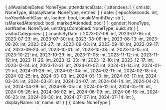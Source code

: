 {
  allAvailableDates: NoneType,
  attendanceData: {
    attendees: [
      {
        cmisId: NoneType,
        displayName: NoneType,
        entries: [
          {
            date: {
              epochSeconds: int,
              isoYearMonthDay: str,
              loaded: bool,
              localeMonthDay: str
            },
            isMarkedAttended: bool,
            markedAttended: bool
          }
        ],
        gender: NoneType,
        sortName: NoneType,
        unitOrgsCombined: NoneType,
        uuid: str
      }
    ],
    visitorCategories: [
      {
        countsByDate: {
          2023-07-09: int,
          2023-07-16: int,
          2023-07-23: int,
          2023-07-30: int,
          2023-08-06: int,
          2023-08-13: int,
          2023-08-20: int,
          2023-08-27: int,
          2023-09-03: int,
          2023-09-10: int,
          2023-09-17: int,
          2023-09-24: int,
          2023-10-01: int,
          2023-10-08: int,
          2023-10-15: int,
          2023-10-22: int,
          2023-10-29: int,
          2023-11-05: int,
          2023-11-12: int,
          2023-11-19: int,
          2023-11-26: int,
          2023-12-03: int,
          2023-12-10: int,
          2023-12-17: int,
          2023-12-24: int,
          2023-12-31: int,
          2024-01-07: int,
          2024-01-14: int,
          2024-01-21: int,
          2024-01-28: int,
          2024-02-04: int,
          2024-02-11: int,
          2024-02-18: int,
          2024-02-25: int,
          2024-03-03: int,
          2024-03-10: int,
          2024-03-17: int,
          2024-03-24: int,
          2024-03-31: int,
          2024-04-07: int,
          2024-04-14: int,
          2024-04-21: int,
          2024-04-28: int,
          2024-05-05: int,
          2024-05-12: int,
          2024-05-19: int,
          2024-05-26: int,
          2024-06-02: int,
          2024-06-09: int,
          2024-06-16: int,
          2024-06-23: int,
          2024-06-30: int,
          2024-07-07: int,
          2024-07-14: int
        },
        displayName: str,
        name: str
      }
    ]
  },
  dates: NoneType
}